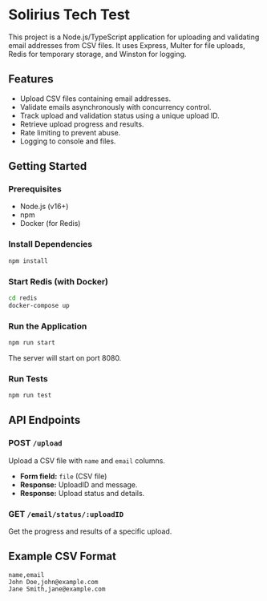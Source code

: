 
# Solirius Tech Test

This project is a Node.js/TypeScript application for uploading and validating email addresses from CSV files. It uses Express, Multer for file uploads, Redis for temporary storage, and Winston for logging.

## Features

- Upload CSV files containing email addresses.
- Validate emails asynchronously with concurrency control.
- Track upload and validation status using a unique upload ID.
- Retrieve upload progress and results.
- Rate limiting to prevent abuse.
- Logging to console and files.

## Getting Started

### Prerequisites

- Node.js (v16+)
- npm
- Docker (for Redis)

### Install Dependencies

```sh
npm install
```

### Start Redis (with Docker)

```sh
cd redis
docker-compose up
```

### Run the Application

```sh
npm run start
```

The server will start on port 8080.

### Run Tests

```sh
npm run test
```

## API Endpoints

### POST `/upload`

Upload a CSV file with `name` and `email` columns.

- **Form field:** `file` (CSV file)
- **Response:** UploadID and message.
- **Response:** Upload status and details.

### GET `/email/status/:uploadID`

Get the progress and results of a specific upload.

## Example CSV Format

```csv
name,email
John Doe,john@example.com
Jane Smith,jane@example.com
```